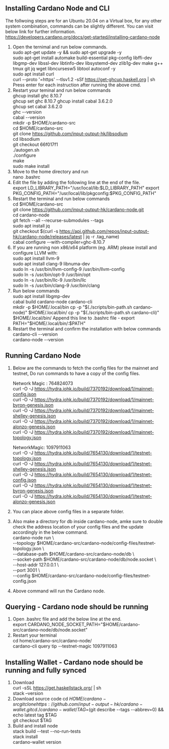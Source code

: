 ## Installing Cardano Node and CLI  
The follwoing steps are for an Ubuntu 20.04 on a Virtual box, for any other system combination, commands can be slightly different. You can visit below link for further information.  
https://developers.cardano.org/docs/get-started/installing-cardano-node

1.  Open the ternimal and run below commands.  
    sudo apt-get update -y && sudo apt-get upgrade -y    
    sudo apt-get install automake build-essential pkg-config libffi-dev libgmp-dev libssl-dev libtinfo-dev libsystemd-dev zlib1g-dev make g++ tmux git jq wget libncursesw5 libtool autoconf -y     
    sudo apt install curl  
    curl --proto '=https' --tlsv1.2 -sSf https://get-ghcup.haskell.org | sh  
		Press enter for each instruction after running the above cmd.  
2.  Restart your teminal and run below commands  
    ghcup install ghc 8.10.7  
    ghcup set ghc 8.10.7 
    ghcup install cabal 3.6.2.0  
    ghcup set cabal 3.6.2.0  
    ghc --version  
    cabal --version  
    mkdir -p $HOME/cardano-src  
    cd $HOME/cardano-src  
    git clone https://github.com/input-output-hk/libsodium  
    cd libsodium  
    git checkout 66f017f1  
    ./autogen.sh  
    ./configure  
    make  
    sudo make install  
3.  Move to the home directory and run   
    nano .bashrc  
4.  Edit the file by adding the following line at the end of the file.  
	export LD_LIBRARY_PATH="/usr/local/lib:$LD_LIBRARY_PATH"  
	export PKG_CONFIG_PATH="/usr/local/lib/pkgconfig:$PKG_CONFIG_PATH"  
5.  Restart the terminal and run below commands  
    cd $HOME/cardano-src  
    git clone https://github.com/input-output-hk/cardano-node.git  
    cd cardano-node  
    git fetch --all --recurse-submodules --tags  
    sudo apt install jq  
    git checkout $(curl -s https://api.github.com/repos/input-output-hk/cardano-node/releases/latest | jq -r .tag_name)  
    cabal configure --with-compiler=ghc-8.10.7  
6.  If you are running non x86/x64 platform (eg. ARM) please install and configure LLVM with:  
    sudo apt install llvm-9  
    sudo apt install clang-9 libnuma-dev  
    sudo ln -s /usr/bin/llvm-config-9 /usr/bin/llvm-config  
    sudo ln -s /usr/bin/opt-9 /usr/bin/opt  
    sudo ln -s /usr/bin/llc-9 /usr/bin/llc  
    sudo ln -s /usr/bin/clang-9 /usr/bin/clang  
7.  Run below commands  
    sudo apt install libgmp-dev  
    cabal build cardano-node cardano-cli  
    mkdir -p $HOME/.local/bin  
    cp -p "$(./scripts/bin-path.sh cardano-node)" $HOME/.local/bin/  
    cp -p "$(./scripts/bin-path.sh cardano-cli)" $HOME/.local/bin/  
    Append this line to .bashrc file - export PATH="$HOME/.local/bin/:$PATH"  
8.  Restart the terminal and confirm the installation with below commands  
    cardano-cli --version  
    cardano-node --version  

## Running Cardano Node
1.  Below are the commands to fetch the config files for the mainnet and testnet, Do run commands to have a copy of the     config files.   
    
    Network Magic : 764824073   
    curl -O -J https://hydra.iohk.io/build/7370192/download/1/mainnet-config.json  
    curl -O -J https://hydra.iohk.io/build/7370192/download/1/mainnet-byron-genesis.json  
    curl -O -J https://hydra.iohk.io/build/7370192/download/1/mainnet-shelley-genesis.json  
    curl -O -J https://hydra.iohk.io/build/7370192/download/1/mainnet-alonzo-genesis.json  
    curl -O -J https://hydra.iohk.io/build/7370192/download/1/mainnet-topology.json  

    NetworkMagic: 1097911063  
    curl -O -J https://hydra.iohk.io/build/7654130/download/1/testnet-topology.json  
    curl -O -J https://hydra.iohk.io/build/7654130/download/1/testnet-shelley-genesis.json  
    curl -O -J https://hydra.iohk.io/build/7654130/download/1/testnet-config.json  
    curl -O -J https://hydra.iohk.io/build/7654130/download/1/testnet-byron-genesis.json  
    curl -O -J https://hydra.iohk.io/build/7654130/download/1/testnet-alonzo-genesis.json  

2.  You can place above config files in a separate folder.  
3.  Also make a directory for db inside cardano-node, amke sure to double check the address location of your config files and the update accordingly in the below command.   
    cardano-node run \  
    --topology $HOME/cardano-src/cardano-node/config-files/testnet-topology.json \  
    --database-path $HOME/cardano-src/cardano-node/db \  
    --socket-path $HOME/cardano-src/cardano-node/db/node.socket \  
    --host-addr 127.0.0.1 \  
    --port 3001 \  
    --config $HOME/cardano-src/cardano-node/config-files/testnet-config.json   
4.  Above command will run the Cardano node.   

## Querying  - Cardano node should be running

1.  Open .bashrc file and add the below line at the end.  
    export CARDANO_NODE_SOCKET_PATH="$HOME/cardano-src/cardano-node/db/node.socket"  
2.  Restart your terminal  
    cd home/cardano-src/cardano-node/  
	cardano-cli query tip --testnet-magic 1097911063  

## Installing Wallet - Cardano node should be running and fully synced

1.  Download  
    curl -sSL https://get.haskellstack.org/ | sh  
    stack –version  
2.  Download source code
    cd $HOME/cardano-src  
    git clone https://github.com/input-output-hk/cardano-wallet.git   
    cd ./cardano-wallet/  
    TAG=$(git describe --tags --abbrev=0) && echo latest tag $TAG   
    git checkout $TAG  
3.  Build and install node  
    stack build --test --no-run-tests   
    stack install   
    cardano-wallet version 

